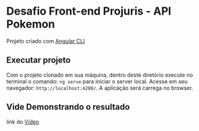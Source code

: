 # Desafio Front-end Projuris - API Pokemon

Projeto criado com [Angular CLI](https://github.com/angular/angular-cli)

## Executar projeto

Com o projeto clonado em sua máquina, dentro deste diretório execute no terminal o comando: `ng serve` para iniciar o server local. Acesse em seu navegador: `http://localhost:4200/`. A aplicação será carrega no browser.

## Vide Demonstrando o resultado

link do [Vídeo](https://www.youtube.com/watch?v=MLRAyNPEoio)

